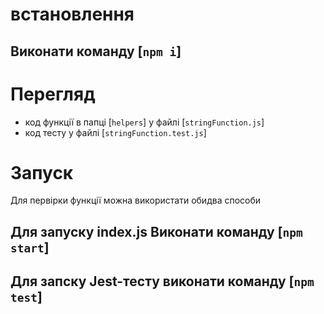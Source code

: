 # встановлення

## Виконати команду [`npm i`]

# Перегляд

- код функції в папці [`helpers`] у файлі [`stringFunction.js`]
- код тесту у файлі [`stringFunction.test.js`]

# Запуск

Для первірки функції можна використати обидва способи

## Для запуску index.js Виконати команду [`npm start`]

## Для запску Jest-тесту виконати команду [`npm test`]
